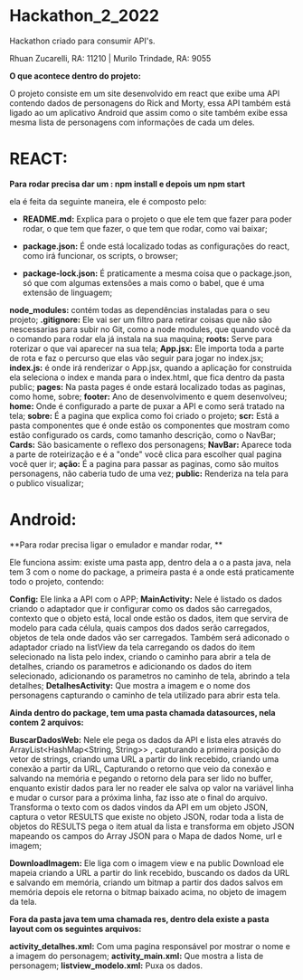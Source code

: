 # Hackathon_2_2022
Hackathon criado para consumir API's.

Rhuan Zucarelli, RA: 11210 |
Murilo Trindade, RA: 9055

**O que acontece dentro do projeto:**

O projeto consiste em um site desenvolvido em react que exibe uma API contendo dados de personagens do Rick and Morty, 
essa API também está ligado ao um aplicativo Android que assim como o site também exibe essa mesma lista de personagens 
com informações de cada um deles.

# **REACT:**

**Para rodar precisa dar um : npm install e depois um npm start**

ela é feita da seguinte maneira, ele é composto pelo:

* **README.md:** Explica para o projeto o que ele tem que fazer para poder rodar, o que tem que fazer, o que tem que rodar, como vai baixar;

* **package.json:** É onde está localizado todas as configurações do react, como irá funcionar, os scripts, o browser;

* **package-lock.json:** É praticamente a mesma coisa que o package.json, só que com algumas extensões a mais como o babel, que é uma extensão de linguagem;

**node_modules:** contém todas as dependências instaladas para o seu projeto;
**.gitignore:** Ele vai ser um filtro para retirar coisas que não são nescessarias para subir no Git, como a node modules, que quando você da o comando para rodar ela já instala na sua maquina;
**roots:** Serve para roterizar o que vai aparecer na sua tela;
**App.jsx:** Ele importa toda a parte de rota e faz o percurso que elas vão seguir para jogar no index.jsx;
**index.js:** é onde irá renderizar o App.jsx, quando a aplicação for construida ela seleciona o index e manda para o index.html, que fica dentro da pasta public;
**pages:** Na pasta pages é onde estará localizado todas as paginas, como home, sobre;
**footer:** Ano de desenvolvimento e quem desenvolveu;
**home:** Onde é configurado a parte de puxar a API e como será tratado na tela;
**sobre:** É a pagina que explica como foi criado o projeto;
**scr:** Está a pasta componentes que é onde estão os componentes que mostram como estão configurado os cards, como tamanho descrição, como o NavBar;
**Cards:** São basicamente o reflexo dos personagens;
**NavBar:** Aparece toda a parte de roteirização e é a "onde" você clica para escolher qual pagina você quer ir;
**ação:** É a pagina para passar as paginas, como são muitos personagens, não caberia tudo de uma vez;
**public:**  Renderiza na tela para o publico visualizar;

# **Android:** 

**Para rodar precisa ligar o emulador e mandar rodar, **

Ele funciona assim: existe uma pasta app, dentro dela a o a pasta java, nela tem  3 com o nome do package, a primeira pasta é a onde está praticamente todo o projeto, contendo: 


**Config:** Ele linka a API com o APP;
**MainActivity:** Nele é listado os dados criando o adaptador que ir configurar como os dados são carregados, contexto que o objeto está, local onde estão os dados, item que servira de modelo 
para cada célula, quais campos dos dados serão carregados, objetos de tela onde dados vão ser carregados. Também será adiconado o adaptador criado na listView da tela carregando os dados do 
item selecionado na lista pelo index, criando o caminho para abrir a tela de detalhes, criando os parametros e adicionando os dados do item selecionado, adicionando os parametros no caminho de tela, abrindo a tela detalhes;
**DetalhesActivity:** Que mostra a imagem e o nome dos personagens capturando o caminho de tela utilizado para abrir esta tela.


 **Ainda dentro do package, tem uma pasta chamada datasources, nela contem 2 arquivos:**
 
 **BuscarDadosWeb:** Nele ele pega os dados da API e lista eles através do ArrayList<HashMap<String, String>> , capturando a primeira posição do vetor de strings, criando uma URL a partir do link recebido, criando uma 
 conexão a partir da URL, Capturando o retorno que veio da conexão e salvando na memória e pegando o retorno dela para ser lido no buffer, enquanto existir dados para ler no reader ele salva op valor na variável 
 linha e mudar o cursor para a próxima linha, faz isso ate o final do arquivo. Transforma o texto com os dados vindos da API em um objeto JSON, captura o vetor RESULTS que existe no objeto JSON, rodar toda a lista de 
 objetos do RESULTS pega o item atual da lista e transforma em objeto JSON mapeando os campos do Array JSON para o Mapa de dados Nome, url e imagem;

**DownloadImagem:** Ele liga com o imagem view e na public Download ele mapeia criando a URL a partir do link recebido, buscando os dados da URL e salvando em memória, criando um bitmap a partir dos dados salvos em memória 
depois ele retorna o bitmap baixado acima, no objeto de imagem da tela.

**Fora da pasta java tem uma chamada res, dentro dela existe a pasta layout com os seguintes arquivos:**

**activity_detalhes.xml:** Com uma pagina responsável por mostrar o nome e a imagem do personagem;
**activity_main.xml:** Que mostra a lista de personagem;
**listview_modelo.xml:** Puxa os dados.
